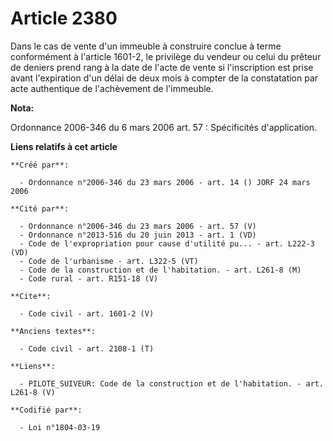 # Article 2380

Dans le cas de vente d'un immeuble à construire conclue à terme conformément à l'article 1601-2, le privilège du vendeur ou
celui du prêteur de deniers prend rang à la date de l'acte de vente si l'inscription est prise avant l'expiration d'un délai
de deux mois à compter de la constatation par acte authentique de l'achèvement de l'immeuble.

**Nota:**

Ordonnance 2006-346 du 6 mars 2006 art. 57 : Spécificités d'application.

**Liens relatifs à cet article**

	**Créé par**:

	  - Ordonnance n°2006-346 du 23 mars 2006 - art. 14 () JORF 24 mars 2006

	**Cité par**:

	  - Ordonnance n°2006-346 du 23 mars 2006 - art. 57 (V)
	  - Ordonnance n°2013-516 du 20 juin 2013 - art. 1 (VD)
	  - Code de l'expropriation pour cause d'utilité pu... - art. L222-3 (VD)
	  - Code de l'urbanisme - art. L322-5 (VT)
	  - Code de la construction et de l'habitation. - art. L261-8 (M)
	  - Code rural - art. R151-18 (V)

	**Cite**:

	  - Code civil - art. 1601-2 (V)

	**Anciens textes**:

	  - Code civil - art. 2108-1 (T)

	**Liens**:

	  - PILOTE_SUIVEUR: Code de la construction et de l'habitation. - art. L261-8 (V)

	**Codifié par**:

	  - Loi n°1804-03-19
